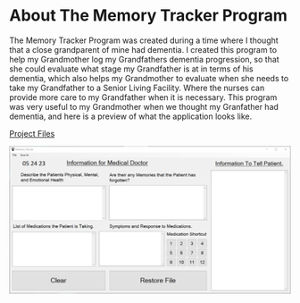 # About The Memory Tracker Program

The Memory Tracker Program was created during a time where I thought that a close grandparent of mine had dementia. I created this program to help my Grandmother log my Grandfathers dementia progression, so that she could evaluate what stage my Grandfather is at in terms of his dementia, which also helps my Grandmother to evaluate when she needs to take my Grandfather to a Senior Living Facility. Where the nurses can provide more care to my Grandfather when it is necessary. This program was very useful to my Grandmother when we thought my Granfather had dementia, and here is a preview of what the application looks like.

[Project Files](https://github.com/CommanderKnight5214/PastProgrammingProjects/tree/main/Side%20Projects/Memory_Tracker/Project%20Files)

![Memory Tracker Program Preview Screenshot](https://github.com/CommanderKnight5214/PastProgrammingProjects/blob/main/Side%20Projects/Memory_Tracker/Memory%20Tracker%20Program%20Preview.png)
